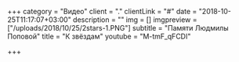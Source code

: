 +++
category = "Видео"
client = "."
clientLink = "#"
date = "2018-10-25T11:17:07+03:00"
description = ""
img = []
imgpreview = ["/uploads/2018/10/25/2stars-1.PNG"]
subtitle = "Памяти Людмилы Поповой"
title = "К звёздам"
youtube = "M-tmF_qFCDI"

+++
